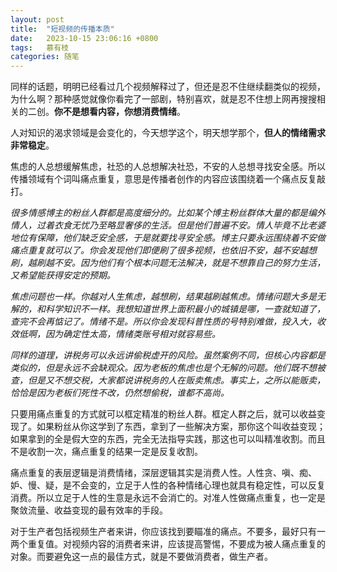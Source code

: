 ```yaml
---
layout: post
title:  "短视频的传播本质"
date:   2023-10-15 23:06:16 +0800
tags:   慕有枝
categories: 随笔
---
```


同样的话题，明明已经看过几个视频解释过了，但还是忍不住继续翻类似的视频，为什么啊？那种感觉就像你看完了一部剧，特别喜欢，就是忍不住想上网再搜搜相关的二创。**你不是想看内容，你想消费情绪**。

人对知识的渴求领域是会变化的，今天想学这个，明天想学那个，**但人的情绪需求非常稳定**。

焦虑的人总想缓解焦虑，社恐的人总想解决社恐，不安的人总想寻找安全感。所以传播领域有个词叫痛点重复，意思是传播者创作的内容应该围绕着一个痛点反复敲打。

<i>
很多情感博主的粉丝人群都是高度细分的。比如某个博主粉丝群体大量的都是编外情人，过着衣食无忧乃至略显奢侈的生活。但是他们普遍不安。情人毕竟不比老婆地位有保障，他们缺乏安全感，于是就要找寻安全感。博主只要永远围绕着不安做痛点重复就可以了。你会发现他们即便刷了很多视频，也依旧不安，越不安越想刷，越刷越不安。因为他们有个根本问题无法解决，就是不想靠自己的努力生活，又希望能获得安定的预期。

焦虑问题也一样。你越对人生焦虑，越想刷，结果越刷越焦虑。情绪问题大多是无解的，和科学知识不一样。我想知道世界上面积最小的城镇是哪，一查就知道了，查完不会再惦记了。情绪不是。所以你会发现科普性质的号特别难做，投入大，收效低啊，因为确定性太高，情绪类账号相对就容易些。

同样的道理，讲税务可以永远讲偷税虚开的风险。虽然案例不同，但核心内容都是类似的，但是永远不会缺观众。因为老板的焦虑也是个无解的问题。他们既不想被查，但是又不想交税，大家都说讲税务的人在贩卖焦虑。事实上，之所以能贩卖，恰恰是因为老板们死性不改，仍然想偷税，谁都不高尚。
</i>

只要用痛点重复的方式就可以框定精准的粉丝人群。框定人群之后，就可以收益变现了。如果粉丝从你这学到了东西，拿到了一些解决方案，那你这个叫收益变现；如果拿到的全是假大空的东西，完全无法指导实践，那这也可以叫精准收割。而且不是收割一次，痛点重复的结果一定是反复收割。

痛点重复的表层逻辑是消费情绪，深层逻辑其实是消费人性。人性贪、嗔、痴、妒、慢、疑，是不会变的，立足于人性的各种情绪心理也就具有稳定性，可以反复消费。所以立足于人性的生意是永远不会消亡的。对准人性做痛点重复，也一定是聚敛流量、收益变现的最有效率的手段。

对于生产者包括视频生产者来讲，你应该找到要瞄准的痛点。不要多，最好只有一两个重复值。对视频内容的消费者来讲，应该提高警惕，不要成为被人痛点重复的对象。而要避免这一点的最佳方式，就是不要做消费者，做生产者。